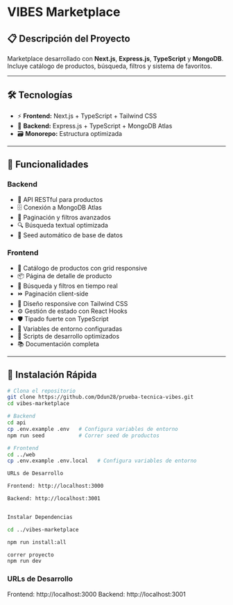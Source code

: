 # VIBES Marketplace

## 📋 Descripción del Proyecto
Marketplace desarrollado con **Next.js**, **Express.js**, **TypeScript** y **MongoDB**. Incluye catálogo de productos, búsqueda, filtros y sistema de favoritos.

---

## 🛠️ Tecnologías
- ⚡ **Frontend:** Next.js + TypeScript + Tailwind CSS
- 🚀 **Backend:** Express.js + TypeScript + MongoDB Atlas
- 🗃️ **Monorepo:** Estructura optimizada

---

## 🧩 Funcionalidades
### Backend
- 🔗 API RESTful para productos
- 🗄️ Conexión a MongoDB Atlas
- 📑 Paginación y filtros avanzados
- 🔍 Búsqueda textual optimizada
- 🌱 Seed automático de base de datos

### Frontend
- 🛒 Catálogo de productos con grid responsive
- 📦 Página de detalle de producto
- 🔎 Búsqueda y filtros en tiempo real
- ⏩ Paginación client-side
- 🎨 Diseño responsive con Tailwind CSS
- ⚙️ Gestión de estado con React Hooks
- 🛡️ Tipado fuerte con TypeScript
- 🔐 Variables de entorno configuradas
- 🏃 Scripts de desarrollo optimizados
- 📚 Documentación completa

---

## 🚀 Instalación Rápida

```bash
# Clona el repositorio
git clone https://github.com/Ddun28/prueba-tecnica-vibes.git
cd vibes-marketplace

# Backend
cd api
cp .env.example .env   # Configura variables de entorno
npm run seed           # Correr seed de productos

# Frontend
cd ../web
cp .env.example .env.local   # Configura variables de entorno

URLs de Desarrollo

Frontend: http://localhost:3000

Backend: http://localhost:3001


Instalar Dependencias

cd ../vibes-marketplace

npm run install:all

correr proyecto
npm run dev
```

### URLs de Desarrollo
Frontend: http://localhost:3000
Backend: http://localhost:3001